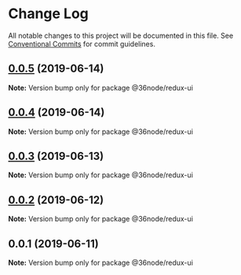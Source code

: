 # Change Log

All notable changes to this project will be documented in this file.
See [Conventional Commits](https://conventionalcommits.org) for commit guidelines.

## [0.0.5](https://github.com/36node/redux-ui/compare/@36node/redux-ui@0.0.4...@36node/redux-ui@0.0.5) (2019-06-14)

**Note:** Version bump only for package @36node/redux-ui





## [0.0.4](https://github.com/36node/redux-ui/compare/@36node/redux-ui@0.0.3...@36node/redux-ui@0.0.4) (2019-06-14)

**Note:** Version bump only for package @36node/redux-ui





## [0.0.3](https://github.com/36node/redux-ui/compare/@36node/redux-ui@0.0.2...@36node/redux-ui@0.0.3) (2019-06-13)

**Note:** Version bump only for package @36node/redux-ui





## [0.0.2](https://github.com/36node/redux-ui/compare/@36node/redux-ui@0.0.1...@36node/redux-ui@0.0.2) (2019-06-12)

**Note:** Version bump only for package @36node/redux-ui





## 0.0.1 (2019-06-11)

**Note:** Version bump only for package @36node/redux-ui
